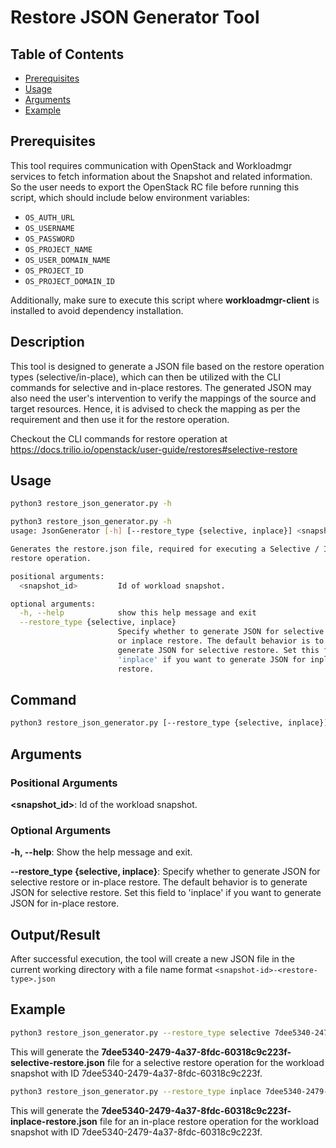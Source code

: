 # Restore JSON Generator Tool

## Table of Contents
- [Prerequisites](#prerequisites)
- [Usage](#usage)
- [Arguments](#arguments)
- [Example](#example)

## Prerequisites
This tool requires communication with OpenStack and Workloadmgr services to fetch information about the Snapshot and related information.
So the user needs to export the OpenStack RC file before running this script, which should include below environment variables:

- `OS_AUTH_URL`
- `OS_USERNAME`
- `OS_PASSWORD`
- `OS_PROJECT_NAME`
- `OS_USER_DOMAIN_NAME`
- `OS_PROJECT_ID`
- `OS_PROJECT_DOMAIN_ID`

Additionally, make sure to execute this script where **workloadmgr-client** is installed to avoid dependency installation.

## Description
This tool is designed to generate a JSON file based on the restore operation types (selective/in-place), which can then be utilized with the CLI commands for selective and in-place restores.
The generated JSON may also need the user's intervention to verify the mappings of the source and target resources.
Hence, it is advised to check the mapping as per the requirement and then use it for the restore operation.

Checkout the CLI commands for restore operation at https://docs.trilio.io/openstack/user-guide/restores#selective-restore

## Usage
```bash
python3 restore_json_generator.py -h
```

```bash
python3 restore_json_generator.py -h
usage: JsonGenerator [-h] [--restore_type {selective, inplace}] <snapshot_id>

Generates the restore.json file, required for executing a Selective / Inplace
restore operation.

positional arguments:
  <snapshot_id>         Id of workload snapshot.

optional arguments:
  -h, --help            show this help message and exit
  --restore_type {selective, inplace}
                        Specify whether to generate JSON for selective restore
                        or inplace restore. The default behavior is to
                        generate JSON for selective restore. Set this field to
                        'inplace' if you want to generate JSON for inplace
                        restore.

```

## Command
```bash
python3 restore_json_generator.py [--restore_type {selective, inplace}] <snapshot_id>
```

## Arguments

### Positional Arguments

**<snapshot_id>**: Id of the workload snapshot.

### Optional Arguments

**-h, --help**: Show the help message and exit.

**--restore_type {selective, inplace}**: Specify whether to generate JSON for selective restore or in-place restore. The default behavior is to generate JSON for selective restore. Set this field to 'inplace' if you want to generate JSON for in-place restore.

## Output/Result
After successful execution, the tool will create a new JSON file in the current working directory with a file name format `<snapshot-id>-<restore-type>.json` 

## Example
```bash
python3 restore_json_generator.py --restore_type selective 7dee5340-2479-4a37-8fdc-60318c9c223f
```
This will generate the **7dee5340-2479-4a37-8fdc-60318c9c223f-selective-restore.json** file for a selective restore operation for the workload snapshot with ID 7dee5340-2479-4a37-8fdc-60318c9c223f.

```bash
python3 restore_json_generator.py --restore_type inplace 7dee5340-2479-4a37-8fdc-60318c9c223f
```
This will generate the **7dee5340-2479-4a37-8fdc-60318c9c223f-inplace-restore.json** file for an in-place restore operation for the workload snapshot with ID 7dee5340-2479-4a37-8fdc-60318c9c223f.
